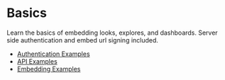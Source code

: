 # Basics

Learn the basics of embedding looks, explores, and dashboards. Server side authentication and embed url signing included.

* [Authentication Examples](https://llooker.github.io/data_application_reference_implementation/basic/auth)
* [API Examples](https://llooker.github.io/data_application_reference_implementation/basic/api)
* [Embedding Examples](https://llooker.github.io/data_application_reference_implementation/basic/embed)